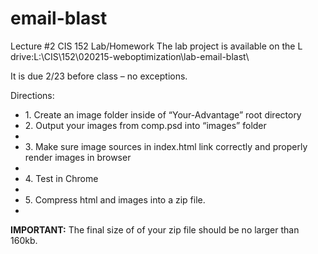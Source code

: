 # email-blast
Lecture #2 CIS 152 Lab/Homework
The lab project is available on the L drive:L:\CIS\152\020215-weboptimization\lab-email-blast\

It is due 2/23 before class – no exceptions.

Directions:
<ul>
<li>1. Create an image folder inside of “Your-Advantage” root directory</li>
<li>2. Output your images from comp.psd into “images” folder<li>
<li>3. Make sure image sources in index.html link correctly and properly render images in browser<li>
<li>4. Test in Chrome<li>
<li>5. Compress html and images into a zip file.<li> 
</ul>
<strong>IMPORTANT:</strong> The final size of of your zip file should be no larger than 160kb.
